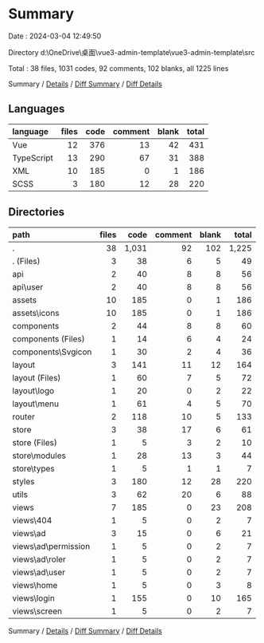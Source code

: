 # Summary

Date : 2024-03-04 12:49:50

Directory d:\\OneDrive\\桌面\\vue3-admin-template\\vue3-admin-template\\src

Total : 38 files, 1031 codes, 92 comments, 102 blanks, all 1225 lines

Summary / [Details](details.md) / [Diff Summary](diff.md) / [Diff Details](diff-details.md)

## Languages

| language   | files | code | comment | blank | total |
| :--------- | ----: | ---: | ------: | ----: | ----: |
| Vue        |    12 |  376 |      13 |    42 |   431 |
| TypeScript |    13 |  290 |      67 |    31 |   388 |
| XML        |    10 |  185 |       0 |     1 |   186 |
| SCSS       |     3 |  180 |      12 |    28 |   220 |

## Directories

| path                  | files |  code | comment | blank | total |
| :-------------------- | ----: | ----: | ------: | ----: | ----: |
| .                     |    38 | 1,031 |      92 |   102 | 1,225 |
| . (Files)             |     3 |    38 |       6 |     5 |    49 |
| api                   |     2 |    40 |       8 |     8 |    56 |
| api\\user             |     2 |    40 |       8 |     8 |    56 |
| assets                |    10 |   185 |       0 |     1 |   186 |
| assets\\icons         |    10 |   185 |       0 |     1 |   186 |
| components            |     2 |    44 |       8 |     8 |    60 |
| components (Files)    |     1 |    14 |       6 |     4 |    24 |
| components\\Svgicon   |     1 |    30 |       2 |     4 |    36 |
| layout                |     3 |   141 |      11 |    12 |   164 |
| layout (Files)        |     1 |    60 |       7 |     5 |    72 |
| layout\\logo          |     1 |    20 |       0 |     2 |    22 |
| layout\\menu          |     1 |    61 |       4 |     5 |    70 |
| router                |     2 |   118 |      10 |     5 |   133 |
| store                 |     3 |    38 |      17 |     6 |    61 |
| store (Files)         |     1 |     5 |       3 |     2 |    10 |
| store\\modules        |     1 |    28 |      13 |     3 |    44 |
| store\\types          |     1 |     5 |       1 |     1 |     7 |
| styles                |     3 |   180 |      12 |    28 |   220 |
| utils                 |     3 |    62 |      20 |     6 |    88 |
| views                 |     7 |   185 |       0 |    23 |   208 |
| views\\404            |     1 |     5 |       0 |     2 |     7 |
| views\\ad             |     3 |    15 |       0 |     6 |    21 |
| views\\ad\\permission |     1 |     5 |       0 |     2 |     7 |
| views\\ad\\roler      |     1 |     5 |       0 |     2 |     7 |
| views\\ad\\user       |     1 |     5 |       0 |     2 |     7 |
| views\\home           |     1 |     5 |       0 |     3 |     8 |
| views\\login          |     1 |   155 |       0 |    10 |   165 |
| views\\screen         |     1 |     5 |       0 |     2 |     7 |

Summary / [Details](details.md) / [Diff Summary](diff.md) / [Diff Details](diff-details.md)
